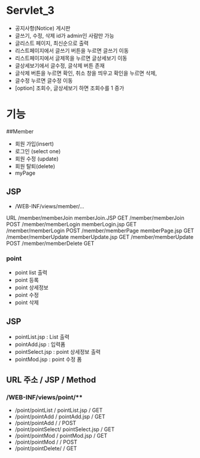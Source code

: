 # Servlet_3

####
- 공지사항(Notice) 게시판
- 글쓰기, 수정, 삭제 id가 admin인 사람만 가능
- 글리스트 페이지, 최신순으로 출력
- 리스트페이지에서 글쓰기 버튼을 누르면 글쓰기 이동
- 리스트페이지에서 글제목을 누르면 글상세보기 이동
- 글상세보기에서 글수정, 글삭제 버튼 존재
- 글삭제 버튼을 누르면 확인, 취소 창을 띄우고 확인을 누르면 삭제,
- 글수정 누르면 글수정 이동
- [option] 조회수, 글상세보기 하면 조회수를 1 증가
 
 
# 기능

##Member
- 회원 가입(insert)
- 로그인 (select one)
- 회원 수정 (update)
- 회원 탈퇴(delete)
- myPage

## JSP
- /WEB-INF/views/member/...

URL
/member/memberJoin		memberJoin.JSP		GET
/member/memberJoin							POST
/member/memberLogin		memberLogin.jsp		GET
/member/memberLogin							POST
/member/memberPage		memberPage.jsp		GET
/member/memberUpdate	memberUpdate.jsp	GET
/member/memberUpdate						POST
/member/memberDelete						GET

### point
- point list 출력
- point 등록
- point 상세정보
- point 수정
- point 삭제

## JSP
- pointList.jsp		: List 출력
- pointAdd.jsp		: 입력폼
- pointSelect.jsp	: point 상세정보 출력
- pointMod.jsp		: point 수정 폼

## URL 주소			/	JSP				/	Method 
### /WEB-INF/views/point/**
- /point/pointList	/	pointList.jsp	/	GET
- /point/pointAdd	/	pointAdd.jsp	/	GET
- /point/pointAdd	/					/	POST
- /point/pointSelect/	pointSelect.jsp	/	GET
- /point/pointMod	/	pointMod.jsp	/	GET
- /point/pointMod	/					/	POST
- /point/pointDelete/					/	GET


